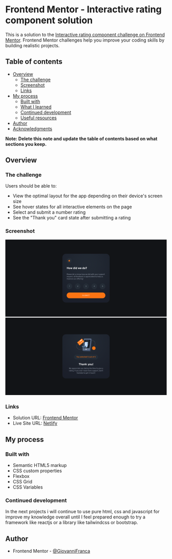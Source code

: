 # Frontend Mentor - Interactive rating component solution

This is a solution to the [Interactive rating component challenge on Frontend Mentor](https://www.frontendmentor.io/challenges/interactive-rating-component-koxpeBUmI). Frontend Mentor challenges help you improve your coding skills by building realistic projects.

## Table of contents

- [Overview](#overview)
  - [The challenge](#the-challenge)
  - [Screenshot](#screenshot)
  - [Links](#links)
- [My process](#my-process)
  - [Built with](#built-with)
  - [What I learned](#what-i-learned)
  - [Continued development](#continued-development)
  - [Useful resources](#useful-resources)
- [Author](#author)
- [Acknowledgments](#acknowledgments)

**Note: Delete this note and update the table of contents based on what sections you keep.**

## Overview

### The challenge

Users should be able to:

- View the optimal layout for the app depending on their device's screen size
- See hover states for all interactive elements on the page
- Select and submit a number rating
- See the "Thank you" card state after submitting a rating

### Screenshot

![Main Section](screenshots/main.png)
![Thank you Section](screenshots/ty.png)

### Links

- Solution URL: [Frontend Mentor](https://www.frontendmentor.io/solutions/interactive-rating-component--rA1SF-8gd)
- Live Site URL: [Netlify](https://interactive-rating-component22.netlify.app/)

## My process

### Built with

- Semantic HTML5 markup
- CSS custom properties
- Flexbox
- CSS Grid
- CSS Variables

### Continued development

In the next projects i will continue to use pure html, css and javascript for improve my knowledge overall until I feel prepared enough to try a framework like reactjs or a library like tailwindcss or bootstrap. 

## Author

- Frontend Mentor - [@GiovanniFranca](https://www.frontendmentor.io/profile/GiovanniFranca)
